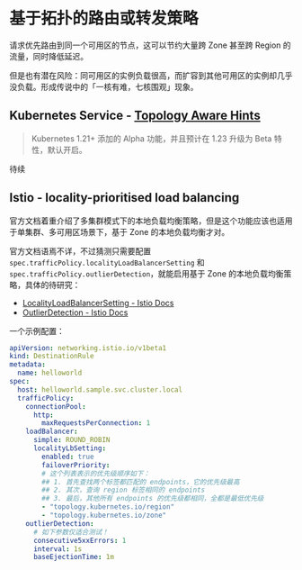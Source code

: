 # 基于拓扑的路由或转发策略

请求优先路由到同一个可用区的节点，这可以节约大量跨 Zone 甚至跨 Region 的流量，同时降低延迟。

但是也有潜在风险：同可用区的实例负载很高，而扩容到其他可用区的实例却几乎没负载。形成传说中的「一核有难，七核围观」现象。

## Kubernetes Service - [Topology Aware Hints](https://kubernetes.io/docs/concepts/services-networking/topology-aware-hints/)

>Kubernetes 1.21+ 添加的 Alpha 功能，并且预计在 1.23 升级为 Beta 特性，默认开启。

待续


## Istio - locality-prioritised load balancing

官方文档着重介绍了多集群模式下的本地负载均衡策略，但是这个功能应该也适用于单集群、多可用区场景下，基于 Zone 的本地负载均衡才对。

官方文档语焉不详，不过猜测只需要配置 `spec.trafficPolicy.localityLoadBalancerSetting` 和 `spec.trafficPolicy.outlierDetection`，就能启用基于 Zone 的本地负载均衡策略，具体的待研究：

- [LocalityLoadBalancerSetting - Istio Docs](https://istio.io/latest/docs/reference/config/networking/destination-rule/#LocalityLoadBalancerSetting)
- [OutlierDetection - Istio Docs](https://istio.io/latest/docs/reference/config/networking/destination-rule/#OutlierDetection)


一个示例配置：

```yaml
apiVersion: networking.istio.io/v1beta1
kind: DestinationRule
metadata:
  name: helloworld
spec:
  host: helloworld.sample.svc.cluster.local
  trafficPolicy:
    connectionPool:
      http:
        maxRequestsPerConnection: 1
    loadBalancer:
      simple: ROUND_ROBIN
      localityLbSetting:
        enabled: true
        failoverPriority:
        # 这个列表表示的优先级顺序如下：
        ## 1. 首先查找两个标签都匹配的 endpoints，它的优先级最高
        ## 2. 其次，查询 region 标签相同的 endpoints
        ## 3. 最后，其他所有 endpoints 的优先级都相同，全都是最低优先级
        - "topology.kubernetes.io/region"
        - "topology.kubernetes.io/zone"
    outlierDetection:
      # 如下参数仅适合测试！
      consecutive5xxErrors: 1
      interval: 1s
      baseEjectionTime: 1m
```
